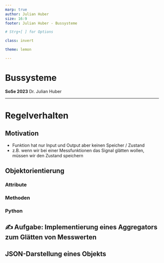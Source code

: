 ```yaml
---
marp: true
author: Julian Huber
size: 16:9
footer: Julian Huber - Bussysteme

# Strg+[ ] for Options

class: invert

theme: lemon

---
```


<!-- paginate: true -->

# Bussysteme

**SoSe 2023**
Dr. Julian Huber

---

# Regelverhalten

## Motivation

- Funktion hat nur Input und Output aber keinen Speicher / Zustand
- z.B. wenn wir bei einer Messfunktionen das Signal glätten wollen, müssen wir den Zustand speichern

## Objektorientierung

### Attribute

### Methoden

### Python

## :writing_hand: Aufgabe: Implementierung eines Aggregators zum Glätten von Messwerten

## JSON-Darstellung eines Objekts